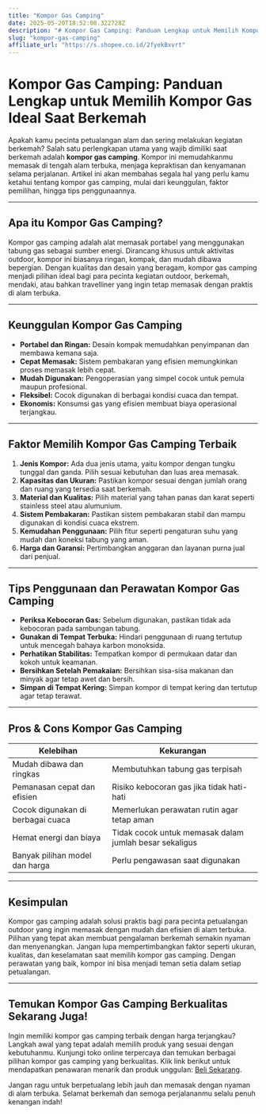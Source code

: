 ```yaml
---
title: "Kompor Gas Camping"
date: 2025-05-20T18:52:08.322728Z
description: "# Kompor Gas Camping: Panduan Lengkap untuk Memilih Kompor Gas Ideal Saat Berkemah..."
slug: "kompor-gas-camping"
affiliate_url: "https://s.shopee.co.id/2fyekBxvrt"
---
```

# Kompor Gas Camping: Panduan Lengkap untuk Memilih Kompor Gas Ideal Saat Berkemah

Apakah kamu pecinta petualangan alam dan sering melakukan kegiatan berkemah? Salah satu perlengkapan utama yang wajib dimiliki saat berkemah adalah **kompor gas camping**. Kompor ini memudahkanmu memasak di tengah alam terbuka, menjaga kepraktisan dan kenyamanan selama perjalanan. Artikel ini akan membahas segala hal yang perlu kamu ketahui tentang kompor gas camping, mulai dari keunggulan, faktor pemilihan, hingga tips penggunaannya.

---

## Apa itu Kompor Gas Camping?

Kompor gas camping adalah alat memasak portabel yang menggunakan tabung gas sebagai sumber energi. Dirancang khusus untuk aktivitas outdoor, kompor ini biasanya ringan, kompak, dan mudah dibawa bepergian. Dengan kualitas dan desain yang beragam, kompor gas camping menjadi pilihan ideal bagi para pecinta kegiatan outdoor, berkemah, mendaki, atau bahkan travelliner yang ingin tetap memasak dengan praktis di alam terbuka.

---

## Keunggulan Kompor Gas Camping

- **Portabel dan Ringan:** Desain kompak memudahkan penyimpanan dan membawa kemana saja.
- **Cepat Memasak:** Sistem pembakaran yang efisien memungkinkan proses memasak lebih cepat.
- **Mudah Digunakan:** Pengoperasian yang simpel cocok untuk pemula maupun profesional.
- **Fleksibel:** Cocok digunakan di berbagai kondisi cuaca dan tempat.
- **Ekonomis:** Konsumsi gas yang efisien membuat biaya operasional terjangkau.

---

## Faktor Memilih Kompor Gas Camping Terbaik

1. **Jenis Kompor:** Ada dua jenis utama, yaitu kompor dengan tungku tunggal dan ganda. Pilih sesuai kebutuhan dan luas area memasak.
2. **Kapasitas dan Ukuran:** Pastikan kompor sesuai dengan jumlah orang dan ruang yang tersedia saat berkemah.
3. **Material dan Kualitas:** Pilih material yang tahan panas dan karat seperti stainless steel atau alumunium.
4. **Sistem Pembakaran:** Pastikan sistem pembakaran stabil dan mampu digunakan di kondisi cuaca ekstrem.
5. **Kemudahan Penggunaan:** Pilih fitur seperti pengaturan suhu yang mudah dan koneksi tabung yang aman.
6. **Harga dan Garansi:** Pertimbangkan anggaran dan layanan purna jual dari penjual.

---

## Tips Penggunaan dan Perawatan Kompor Gas Camping

- **Periksa Kebocoran Gas:** Sebelum digunakan, pastikan tidak ada kebocoran pada sambungan tabung.
- **Gunakan di Tempat Terbuka:** Hindari penggunaan di ruang tertutup untuk mencegah bahaya karbon monoksida.
- **Perhatikan Stabilitas:** Tempatkan kompor di permukaan datar dan kokoh untuk keamanan.
- **Bersihkan Setelah Pemakaian:** Bersihkan sisa-sisa makanan dan minyak agar tetap awet dan bersih.
- **Simpan di Tempat Kering:** Simpan kompor di tempat kering dan tertutup agar tetap terawat.

---

## Pros & Cons Kompor Gas Camping

| Kelebihan | Kekurangan |
|--------------|--------------|
| Mudah dibawa dan ringkas | Membutuhkan tabung gas terpisah |
| Pemanasan cepat dan efisien | Risiko kebocoran gas jika tidak hati-hati |
| Cocok digunakan di berbagai cuaca | Memerlukan perawatan rutin agar tetap aman |
| Hemat energi dan biaya | Tidak cocok untuk memasak dalam jumlah besar sekaligus |
| Banyak pilihan model dan harga | Perlu pengawasan saat digunakan |

---

## Kesimpulan

Kompor gas camping adalah solusi praktis bagi para pecinta petualangan outdoor yang ingin memasak dengan mudah dan efisien di alam terbuka. Pilihan yang tepat akan membuat pengalaman berkemah semakin nyaman dan menyenangkan. Jangan lupa mempertimbangkan faktor seperti ukuran, kualitas, dan keselamatan saat memilih kompor gas camping. Dengan perawatan yang baik, kompor ini bisa menjadi teman setia dalam setiap petualangan.

---

## Temukan Kompor Gas Camping Berkualitas Sekarang Juga!

Ingin memiliki kompor gas camping terbaik dengan harga terjangkau? Langkah awal yang tepat adalah memilih produk yang sesuai dengan kebutuhanmu. Kunjungi toko online terpercaya dan temukan berbagai pilihan kompor gas camping yang berkualitas. Klik link berikut untuk mendapatkan penawaran menarik dan produk unggulan: [Beli Sekarang](https://s.shopee.co.id/2fyekBxvrt).

Jangan ragu untuk berpetualang lebih jauh dan memasak dengan nyaman di alam terbuka. Selamat berkemah dan semoga perjalananmu selalu penuh kenangan indah!